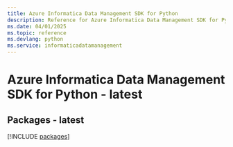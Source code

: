```yaml
---
title: Azure Informatica Data Management SDK for Python
description: Reference for Azure Informatica Data Management SDK for Python
ms.date: 04/01/2025
ms.topic: reference
ms.devlang: python
ms.service: informaticadatamanagement
---
```

# Azure Informatica Data Management SDK for Python - latest
## Packages - latest
[!INCLUDE [packages](informatica-data-management-index.md)]